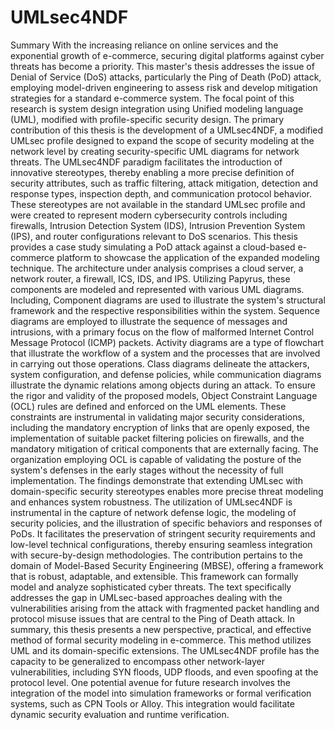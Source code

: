 # UMLsec4NDF
Summary
With the increasing reliance on online services and the exponential growth of e-commerce, securing digital platforms against cyber threats has become a priority. This master's thesis addresses the issue of Denial of Service (DoS) attacks, particularly the Ping of Death (PoD) attack, employing model-driven engineering to assess risk and develop mitigation strategies for a standard e-commerce system. The focal point of this research is system design integration using Unified modeling language (UML), modified with profile-specific security design.
The primary contribution of this thesis is the development of a UMLsec4NDF, a modified UMLsec profile designed to expand the scope of security modeling at the network level by creating security-specific UML diagrams for network threats. The UMLsec4NDF paradigm facilitates the introduction of innovative stereotypes, thereby enabling a more precise definition of security attributes, such as traffic filtering, attack mitigation, detection and response types, inspection depth, and communication protocol behavior. These stereotypes are not available in the standard UMLsec profile and were created to represent modern cybersecurity controls including firewalls, Intrusion Detection System (IDS), Intrusion Prevention System (IPS), and router configurations relevant to DoS scenarios.
This thesis provides a case study simulating a PoD attack against a cloud-based e-commerce platform to showcase the application of the expanded modeling technique. The architecture under analysis comprises a cloud server, a network router, a firewall, ICS, IDS, and IPS. Utilizing Papyrus, these components are modeled and represented with various UML diagrams. Including, Component diagrams are used to illustrate the system's structural framework and the respective responsibilities within the system. Sequence diagrams are employed to illustrate the sequence of messages and intrusions, with a primary focus on the flow of malformed Internet Control Message Protocol (ICMP) packets. Activity diagrams are a type of flowchart that illustrate the workflow of a system and the processes that are involved in carrying out those operations. Class diagrams delineate the attackers, system configuration, and defense policies, while communication diagrams illustrate the dynamic relations among objects during an attack.
To ensure the rigor and validity of the proposed models, Object Constraint Language (OCL) rules are defined and enforced on the UML elements. These constraints are instrumental in validating major security considerations, including the mandatory encryption of links that are openly exposed, the implementation of suitable packet filtering policies on firewalls, and the mandatory mitigation of critical components that are externally facing. The organization employing OCL is capable of validating the posture of the system's defenses in the early stages without the necessity of full implementation.
The findings demonstrate that extending UMLsec with domain-specific security stereotypes enables more precise threat modeling and enhances system robustness. The utilization of UMLsec4NDF is instrumental in the capture of network defense logic, the modeling of security policies, and the illustration of specific behaviors and responses of PoDs. It facilitates the preservation of stringent security requirements and low-level technical configurations, thereby ensuring seamless integration with secure-by-design methodologies.
The contribution pertains to the domain of Model-Based Security Engineering (MBSE), offering a framework that is robust, adaptable, and extensible. This framework can formally model and analyze sophisticated cyber threats. The text specifically addresses the gap in UMLsec-based approaches dealing with the vulnerabilities arising from the attack with fragmented packet handling and protocol misuse issues that are central to the Ping of Death attack.
In summary, this thesis presents a new perspective, practical, and effective method of formal security modeling in e-commerce. This method utilizes UML and its domain-specific extensions. The UMLsec4NDF profile has the capacity to be generalized to encompass other network-layer vulnerabilities, including SYN floods, UDP floods, and even spoofing at the protocol level. One potential avenue for future research involves the integration of the model into simulation frameworks or formal verification systems, such as CPN Tools or Alloy. This integration would facilitate dynamic security evaluation and runtime verification.

